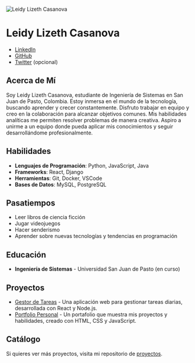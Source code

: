 ![Leidy Lizeth Casanova](https://github.com/leilacsnv/Perfil/commit/e558b6d37096e508f4062fb91398b3763c901be2)
# Leidy Lizeth Casanova

- [LinkedIn](tu_linkedin)
- [GitHub](tu_github)
- [Twitter](tu_twitter) (opcional)

## Acerca de Mí
Soy Leidy Lizeth Casanova, estudiante de Ingeniería de Sistemas en San Juan de Pasto, Colombia. Estoy inmersa en el mundo de la tecnología, buscando aprender y crecer constantemente. Disfruto trabajar en equipo y creo en la colaboración para alcanzar objetivos comunes. Mis habilidades analíticas me permiten resolver problemas de manera creativa. Aspiro a unirme a un equipo donde pueda aplicar mis conocimientos y seguir desarrollándome profesionalmente.

## Habilidades
- **Lenguajes de Programación**: Python, JavaScript, Java
- **Frameworks**: React, Django
- **Herramientas**: Git, Docker, VSCode
- **Bases de Datos**: MySQL, PostgreSQL

## Pasatiempos
- Leer libros de ciencia ficción
- Jugar videojuegos
- Hacer senderismo
- Aprender sobre nuevas tecnologías y tendencias en programación

## Educación
- **Ingeniería de Sistemas** - Universidad San Juan de Pasto (en curso)

## Proyectos
- [Gestor de Tareas](enlace_al_proyecto1) - Una aplicación web para gestionar tareas diarias, desarrollada con React y Node.js.
- [Portfolio Personal](enlace_al_proyecto2) - Un portafolio que muestra mis proyectos y habilidades, creado con HTML, CSS y JavaScript.

## Catálogo
Si quieres ver más proyectos, visita mi repositorio de [proyectos](enlace_a_tus_proyectos).
